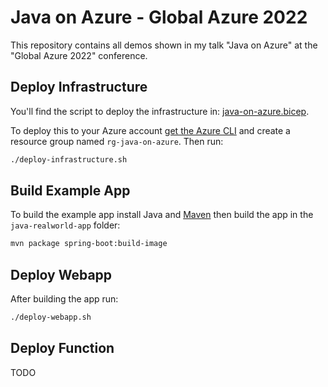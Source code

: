 # Java on Azure - Global Azure 2022

This repository contains all demos shown in my talk "Java on Azure" at the "Global Azure 2022" conference.

## Deploy Infrastructure

You'll find the script to deploy the infrastructure in: [java-on-azure.bicep](java-on-azure.bicep).

To deploy this to your Azure account [get the Azure CLI](https://docs.microsoft.com/en-us/cli/azure/install-azure-cli) and create a resource group named `rg-java-on-azure`. Then run:

```bash
./deploy-infrastructure.sh
```

## Build Example App

To build the example app install Java and [Maven](https://maven.apache.org/) then build the app in the `java-realworld-app` folder:

```bash
mvn package spring-boot:build-image
```

## Deploy Webapp

After building the app run:

```bash
./deploy-webapp.sh
```

## Deploy Function

TODO
